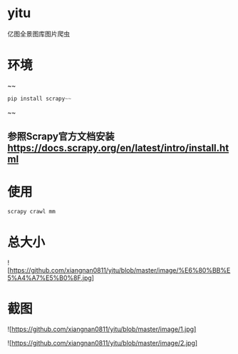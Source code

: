 # yitu
亿图全景图库图片爬虫

# 环境
~~
```python
pip install scrapy~~
```
~~

## 参照Scrapy官方文档安装 https://docs.scrapy.org/en/latest/intro/install.html

# 使用

```python
scrapy crawl mm
```

# 总大小
![https://github.com/xiangnan0811/yitu/blob/master/image/%E6%80%BB%E5%A4%A7%E5%B0%8F.jpg]

# 截图
![https://github.com/xiangnan0811/yitu/blob/master/image/1.jpg]

![https://github.com/xiangnan0811/yitu/blob/master/image/2.jpg]
